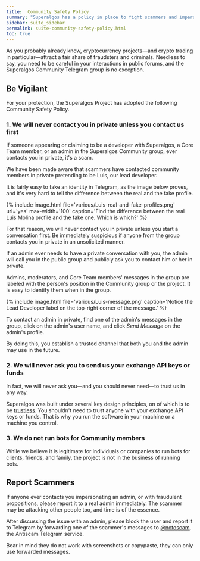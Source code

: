 ```yaml
---
title:  Community Safety Policy
summary: "Superalgos has a policy in place to fight scammers and impersonators. Learn how to handle yourself in case a scammer contacts you in private."
sidebar: suite_sidebar
permalink: suite-community-safety-policy.html
toc: true
---
```


As you probably already know, cryptocurrency projects&mdash;and crypto trading in particular&mdash;attract a fair share of fraudsters and criminals. Needless to say, you need to be careful in your interactions in public forums, and the Superalgos Community Telegram group is no exception.

## Be Vigilant

For your protection, the Superalgos Project has adopted the following Community Safety Policy.

### 1. We will never contact you in private unless you contact us first

If someone appearing or claiming to be a developer with Superalgos, a Core Team member, or an admin in the Superalgos Community group, ever contacts you in private, it's a scam.

We have been made aware that scammers have contacted community members in private pretending to be Luis, our lead developer. 

It is fairly easy to fake an identity in Telegram, as the image below proves, and it's very hard to tell the difference between the real and the fake profile.

{% include image.html file='various/Luis-real-and-fake-profiles.png' url='yes' max-width='100' caption='Find the difference between the real Luis Molina profile and the fake one. Which is which?' %}

For that reason, we will never contact you in private unless you start a conversation first. Be immediately suspicious if anyone from the group contacts you in private in an unsolicited manner.

If an admin ever needs to have a private conversation with you, the admin will call you in the public group and publicly ask you to contact him or her in private.

Admins, moderators, and Core Team members' messages in the group are labeled with the person's position in the Community group or the project. It is easy to identify them when in the group. 

{% include image.html file='various/Luis-message.png' caption='Notice the Lead Developer label on the top-right corner of the message.' %}

To contact an admin in private, find one of the admin's messages in the group, click on the admin's user name, and click *Send Message* on the admin's profile.

By doing this, you establish a trusted channel that both you and the admin may use in the future.

### 2. We will never ask you to send us your exchange API keys or funds

In fact, we will never ask you&mdash;and you should never need&mdash;to trust us in any way.

Superalgos was built under several key design principles, on of which is to be <a href="https://academy.binance.com/glossary/trustless" rel="nofollow" rel="noopener" target="_blank">trustless</a>. You shouldn't need to trust anyone with your exchange API keys or funds. That is why you run the software in your machine or a machine you control.

### 3. We do not run bots for Community members

While we believe it is legitimate for individuals or companies to run bots for clients, friends, and family, the project is not in the business of running bots.

## Report Scammers

If anyone ever contacts you impersonating an admin, or with fraudulent propositions, please report it to a real admin immediately. The scammer may be attacking other people too, and time is of the essence.

After discussing the issue with an admin, please block the user and report it to Telegram by forwarding one of the scammer's messages to <a href="https://t.me/notoscam" rel="nofollow" rel="noopener" target="_blank">@notoscam</a>, the Antiscam Telegram service.

Bear in mind they do not work with screenshots or copypaste, they can only use forwarded messages.
